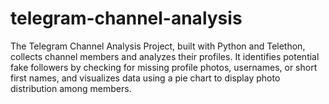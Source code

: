 # telegram-channel-analysis
The Telegram Channel Analysis Project, built with Python and Telethon, collects channel members and analyzes their profiles. It identifies potential fake followers by checking for missing profile photos, usernames, or short first names, and visualizes data using a pie chart to display photo distribution among members.
